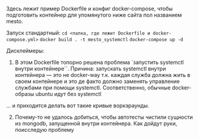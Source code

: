 
Здесь лежит пример Dockerfile и конфиг docker-compose, чтобы подготовить контейнер для упомянутого ниже сайта пол названием mesto.

Запуск стандартный:
`cd <папка, где лежит Dockerfile и docker-compose.yml>`
`docker build . -t mesto_systemctl`
`docker-compose up -d`

Дисклеймеры:
1. В этом Dockerfile топорно решена проблема `запустить systemctl внутри контейнере``. 
Причина: запускать systemctl внутри контейнера — это не docker-way т.к. каждая служба должна жить в своем контейнере и это де факто должно заменять управление службами при помощи systemctl. Соответственно, обычные docker-образы ubuntu идут без systemctl 

 ... и приходится делать вот такие кривые воркэраунды.

2. Почему-то не удалось добиться, чтобы автотесты чистили сущности из mongodb, запущенной внутри контейнера. Как дойдут руки, поисследую проблему 
